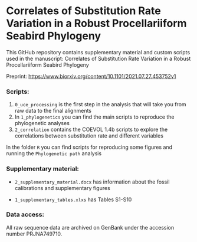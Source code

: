 # Correlates of Substitution Rate Variation in a Robust Procellariiform Seabird Phylogeny 

This GitHub repository contains supplementary material and custom scripts used in the manuscript: Correlates of Substitution Rate Variation in a Robust Procellariiform Seabird Phylogeny

Preprint: https://www.biorxiv.org/content/10.1101/2021.07.27.453752v1

### Scripts:

1. `0_uce_processing` is the first step in the analysis that will take you from raw data to the final alignments
2. In `1_phylogenetics` you can find the main scripts to reproduce the phylogenetic analyses
3. `2_correlation` contains the COEVOL 1.4b scripts to explore the correlations between substitution rate and different variables

In the folder `R` you can find scripts for reproducing some figures and running the `Phylogenetic path` analysis

### Supplementary material:

* `2_supplementary_material.docx` has information about the fossil calibrations and supplementary figures

* `1_supplementary_tables.xlxs` has Tables S1-S10

### Data access:

All raw sequence data are archived on GenBank under the accession number PRJNA749710.
